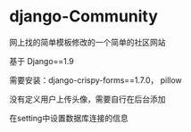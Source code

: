 # django-Community
网上找的简单模板修改的一个简单的社区网站

基于 Django==1.9

需要安装：django-crispy-forms==1.7.0， pillow

没有定义用户上传头像，需要自行在后台添加

在setting中设置数据库连接的信息
